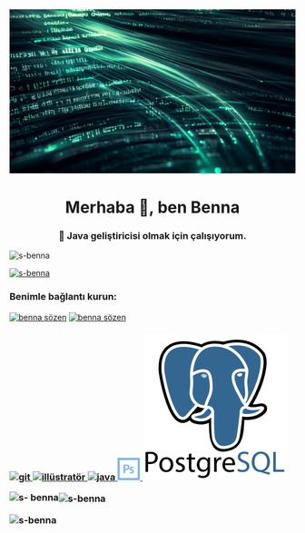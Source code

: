 <img src ="https://github.com/s-benna/s-benna/blob/main/banner.jpg?raw=true">

<h1 align="center">Merhaba 👋, ben Benna</h1>
<h3 align="center">🔭 Java geliştiricisi olmak için çalışıyorum.</h3>

<p align="left"> <img src="https://komarev.com/ghpvc/?username=s-benna&label=Profile%20views&color=0e75b6&style=flat" alt="s-benna" /> </p>

<p align="left" > <a href="https://github.com/ryo-ma/github-profile-trophy"><img src="https://github-profile-trophy.vercel.app/?username=s-benna " alt="s-benna" /></a> </p>

<h3 align="left">Benimle bağlantı kurun:</h3>
<p align="left">
<a href="https:/ /linkedin.com/in/benna sozen" target="blank"><img align="center" src="https://raw.githubusercontent.com/rahuldkjain/github-profile-readme-generator/master/src/images/icons /Social/linked-in-alt.svg" alt="benna sözen" height="30" width="40" /></a>
<a href="https://www.hackerrank.com/benna sözen" target="blank"><img align="center" src="https://raw.githubusercontent.com/rahuldkjain/github-profile- readme-generator/master/src/images/icons/Social/hackerrank.svg" alt="benna sözen" height="30" width="40" /></a> </p> <h3 align=
"

left ">Diller ve Araçlar:</h3>
<p align="left"> <a href="https://git-scm.com/" target="_blank" rel="noreferrer"> <img src="https://www.vectorlogo.zone/ logolar/git-scm/git-scm-icon.svg" alt="git" width="40" height="40"/> </a> <a href="https://www.adobe.com/ in/products/illustrator.html" target="_blank" rel="noreferrer"> <img src="https://www.vectorlogo.zone/logos/adobe_illustrator/adobe_illustrator-icon.svg" alt="illüstratör" genişliği ="40" height="40"/> </a> <a href="https://www.java.com" target="_blank" rel="noreferrer"> <img src="https:// raw.githubusercontent.com/devicons/devicon/master/icons/java/java-original.svg" alt="java" width="40" height="40"/> </a> <a href="https://www. photoshop.com/en" target="_blank" rel="noreferrer"> <img src="https://raw.githubusercontent.com/devicons/devicon/master/icons/photoshop/photoshop-line.svg" alt= "photoshop" width="40" height="40"/> </a> <a href="https://www.postgresql.org" target="_blank" rel="noreferrer"> <img src=" https://raw.githubusercontent.com/devicons/devicon/master/icons/postgresql/postgresql-original-wordmark.svg" alt="postgresql" genişlik="40" yükseklik="40"/> </a> </p>

<p><img align="left" src="https://github-readme-stats.vercel.app/api/top-langs?username=s-benna&show_icons=true&locale=en&layout=compact" alt="s- benna" /></p>

<p> <img align="center" src="https://github-readme-stats.vercel.app/api?username=s-benna&show_icons=true&locale=en" alt ="s-benna" /></p>

<p><img align="center" src="https://github-readme-streak-stats.herokuapp.com/?user=s-benna&" alt= "s-benna" /></p>

 
